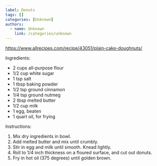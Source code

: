 ```yaml
---
label: Donuts
tags: []
categories: [Unknown]
authors:
  - name: Unknown
    link: /categories/unknown
---
```


https://www.allrecipes.com/recipe/43051/plain-cake-doughnuts/

Ingredients:
- 2 cups all-purpose flour
- 1/2 cup white sugar
- 1 tsp salt
- 1 tbsp baking powder
- 1/2 tsp ground cinnamon
- 1/4 tsp ground nutmeg
- 2 tbsp melted butter
- 1/2 cup milk
- 1 egg, beaten
- 1 quart oil, for frying

Instructions:
1. Mix dry ingredients in bowl.
2. Add melted butter and mix until crumbly.
3. Stir in egg and milk until smooth. Knead lightly.
4. Roll to 1/4 inch thickness on a floured surface, and cut out donuts.
5. Fry in hot oil (375 degrees) until golden brown.